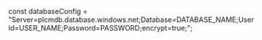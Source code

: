 
const databaseConfig = "Server=plcmdb.database.windows.net;Database=DATABASE_NAME;User Id=USER_NAME;Password=PASSWORD;encrypt=true;";